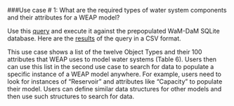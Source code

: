 ###Use case # 1: What are the required types of water system components and their attributes for a WEAP model?   

Use this [query](https://github.com/amabdallah/WaM-DaM/blob/master/02UseCases/UseCasesFiles/Queries/01DataStructures.sql) and execute it against the prepopulated WaM-DaM SQLite database. Here are the [results](https://github.com/amabdallah/WaM-DaM/blob/master/02UseCases/UseCasesFiles/Results/UseCase1.csv) of the query in a CSV format.    

This use case shows a list of the twelve Object Types and their 100 attributes that WEAP uses to model water systems (Table 6). Users then can use this list in the second use case to search for data to populate a specific instance of a WEAP model anywhere. For example, users need to look for instances of “Reservoir” and attributes like “Capacity” to populate their model. Users can define similar data structures for other models and then use such structures to search for data. 

